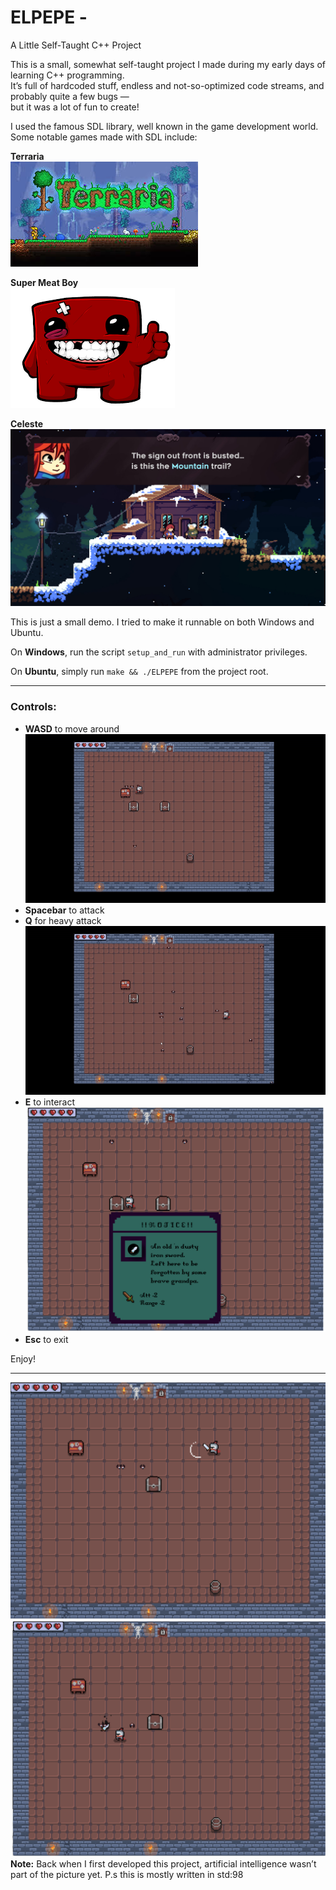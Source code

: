 # ELPEPE -  
A Little Self-Taught C++ Project

This is a small, somewhat self-taught project I made during my early days of learning C++ programming.  
It’s full of hardcoded stuff, endless and not-so-optimized code streams, and probably quite a few bugs —  
but it was a lot of fun to create!

I used the famous SDL library, well known in the game development world.  
Some notable games made with SDL include:

**Terraria**  
![Img](./src/terraria.jpeg)  

**Super Meat Boy**  
![Img](./src/meatboy.png)  

**Celeste**  
![Img](./src/celeste.jpg)  

This is just a small demo. I tried to make it runnable on both Windows and Ubuntu.

On **Windows**, run the script `setup_and_run` with administrator privileges.

On **Ubuntu**, simply run `make && ./ELPEPE` from the project root.

---

### Controls:  
- **WASD** to move around  
 ![WASD](./src/gif1.gif)
- **Spacebar** to attack  
- **Q** for heavy attack
 ![HEAVY](./src/gif2.gif)
- **E** to interact 
 ![Img](./src/select.png)  
- **Esc** to exit  

Enjoy!

---
 ![Img](./src/sword.png)  
 ![Img](./src/floor_sword.png)  
**Note:** Back when I first developed this project, artificial intelligence wasn’t part of the picture yet.
P.s this is mostly written in std:98 
